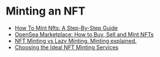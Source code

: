 # Minting an NFT

- [How To Mint Nfts: A Step-By-Step Guide](https://www.cnbctv18.com/cryptocurrency/how-to-mint-nfts-astep-by-step-guide-12058112.htm#:~:text=Minting%20an%20NFT,click%20on%20the%20create%20option.)
- [OpenSea Marketplace: How to Buy, Sell and Mint NFTs](https://www.coindesk.com/learn/opensea-marketplace-how-to-buy-sell-and-mint-nfts/)
- [NFT Minting vs Lazy Minting. Minting explained.](https://medium.com/rarible-dao/nft-minting-vs-lazy-minting-mining-explained-4330dd57a4c4)
- [Choosing the Ideal NFT Minting Services](https://medium.com/geekculture/choosing-the-ideal-nft-minting-services-to-unleash-your-platform-1aae2e8cf72f)